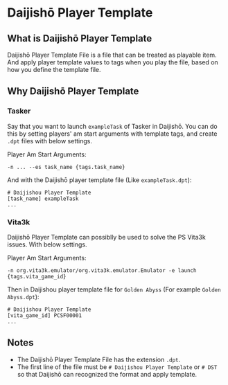 # Daijishō Player Template
## What is Daijishō Player Template
Daijishō Player Template File is a file that can be treated as playable item. And apply player template values to tags when you play the file, based on how you define the template file.

## Why Daijishō Player Template

### Tasker
Say that you want to launch `exampleTask` of Tasker in Daijishō. You can do this by setting players' am start arguments with template tags, and create `.dpt` files with below settings.

Player Am Start Arguments:

 `-n ... --es task_name {tags.task_name}`

And with the Daijishō player template file (Like `exampleTask.dpt`):
```
# Daijishou Player Template
[task_name] exampleTask
...
```

### Vita3k
Daijishō Player Template can possiblly be used to solve the PS Vita3k issues. With below settings.

Player Am Start Arguments:

`-n org.vita3k.emulator/org.vita3k.emulator.Emulator -e launch {tags.vita_game_id}`

Then in Daijishou player template file for `Golden Abyss` (For example `Golden Abyss.dpt`):
```
# Daijishou Player Template
[vita_game_id] PCSF00001
...
```

## Notes
 - The Daijishō Player Template File has the extension `.dpt`. 
 - The first line of the file must be `# Daijishou Player Template` or `# DST` so that Daijishō can recognized the format and apply template.
